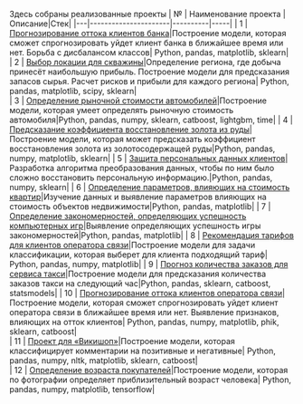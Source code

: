 Здесь собраны реализованные проекты
| № | Наименование проекта |Описание|Стек|
|---|----------------------|----------|-----|
| 1 | [Прогнозирование оттока клиентов банка](https://github.com/veter11111/yandex_practicum/blob/master/bank_churn_prediction.ipynb)|Построение модели, которая сможет спрогнозировать уйдет клиент банка в ближайшее время или нет. Борьба с дисбалансом классов| Python, pandas, matplotlib, sklearn|  
| 2 | [Выбор локации для скважины](https://github.com/veter11111/yandex_practicum/blob/master/choosing_location.ipynb)|Определение региона, где добыча принесёт наибольшую прибыль. Построение модели для предсказания запасов сырья. Расчет рисков и прибыли для каждого региона| Python, pandas, matplotlib, scipy, sklearn|  
| 3 | [Определение рыночной стоимости автомобилей](https://github.com/veter11111/yandex_practicum/blob/master/determining_cost.ipynb)|Построение модели, которая умеет определять рыночную стоимость автомобиля|Python, pandas, numpy, sklearn, catboost, lightgbm, time|
| 4 | [Предсказание коэффициента восстановление золота из руды](https://github.com/veter11111/yandex_practicum/blob/master/gold_recovery.ipynb)|Построение модели, которая может предсказать коэффициент восстановления золота из золотосодержащей руды|Python, pandas, numpy, matplotlib, sklearn|
| 5 | [Защита персональных данных клиентов](https://github.com/veter11111/yandex_practicum/blob/master/protection_data.ipynb)|Разработка алгоритма преобразования данных, чтобы по ним было сложно восстановить персональную информацию.|Python, pandas, numpy, sklearn|
| 6 | [Определение параметров, влияющих на стоимость квартир](https://github.com/veter11111/yandex_practicum/blob/master/real_estate_market_analysis.ipynb)|Изучение данных и выявление параметров влияющих на стоимость объектов недвижимости|Python, pandas, matplotlib|
| 7 | [Определение закономерностей, определяющих успешность компьютерных игр](https://github.com/veter11111/yandex_practicum/blob/master/research_game.ipynb)|Выявление определяющих успешность игры закономерностей|Python, pandas, matplotlib|
| 8 | [Рекомендация тарифов для клиентов оператора связи](https://github.com/veter11111/yandex_practicum/blob/master/tariff_recommendation.ipynb)|Построение модели для задачи классификации, которая выберет для клиента подходящий тариф| Python, pandas, numpy, matplotlib|
| 9 | [Прогноз количества заказов для сервиса такси](https://github.com/veter11111/portfolio/tree/main/Taxi%20Servise)|Построение модели для предсказания количества заказов такси на следующий час|Python, pandas, sklearn, catboost, statsmodels|
| 10 | [Прогнозирование оттока клиентов оператора связи](https://github.com/veter11111/yandex_practicum/blob/master/telecom_operator_churn_prediction.ipynb)|Построение модели, которая сможет спрогнозировать уйдет клиент оператора связи в ближайшее время или нет. Выявление признаков, влияющих на отток клиентов| Python, pandas, numpy, matplotlib, phik, sklearn, catboost|  
| 11 | [Проект для «Викишоп»](https://github.com/veter11111/yandex_practicum/blob/master/vikishop.ipynb)|Построение модели, которая классифицирует комментарии на позитивные и негативные| Python, pandas, numpy, nltk, matplotlib, sklearn, catboost|  
| 12 | [Определение возраста покупателей](https://github.com/veter11111/yandex_practicum/blob/master/determining_age.ipynb)|Построение модели, которая по фотографии определяет приблизительный возраст человека| Python, pandas, numpy, matplotlib, tensorflow|  
